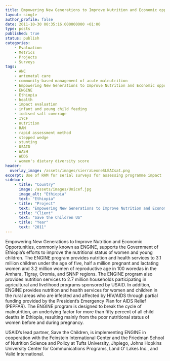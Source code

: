 ```yaml
---
title: Empowering New Generations to Improve Nutrition and Economic opportunities
layout: single
author_profile: false
date: 2011-10-30 00:35:16.000000000 +01:00
type: posts
published: true
status: publish
categories:
    - Evaluation
    - Metrics
    - Projects
    - Surveys
tags:
    - ANC
    - antenatal care
    - community-based management of acute malnutrition
    - Empowering New Generations to Improve Nutrition and Economic opportunities
    - ENGINE
    - Ethiopia
    - health
    - impact evaluation
    - infant and young child feeding
    - iodised salt coverage
    - IYCF
    - nutrition
    - RAM
    - rapid assessment method
    - stepped wedge
    - stunting
    - USAID
    - WASH
    - WDDS
    - women's dietary diversity score
header:
  overlay_image: /assets/images/sierraLeoneSLEACsat.png
excerpt: Use of RAM for serial surveys for assessing programme impact
sidebar:
    - title: "Country"
      image: /assets/images/Unicef.jpg
      image_alt: "Ethiopia"
      text: "Ethiopia"
    - title: "Project"
      text: "Empowering New Generations to Improve Nutrition and Economic Opportunities"
    - title: "Client"
      text: "Save the Children US"
    - title: "Year"
      text: "2011"
---
```


Empowering New Generations to Improve Nutrition and Economic Opportunities, commonly known as ENGINE, supports the Government of Ethiopia’s efforts to improve the nutritional status of women and young children. The ENGINE program provides nutrition and health services to 3.1 million children under the age of five, half a million pregnant and lactating women and 3.2 million women of reproductive age in 100 woredas in the Amhara, Tigray, Oromia, and SNNP regions. The ENGINE program also provides nutrition services to 2.7 million households participating in agricultural and livelihood programs sponsored by USAID. In addition, ENGINE provides nutrition and health services for women and children in the rural areas who are infected and affected by HIV/AIDS through partial funding provided by the President’s Emergency Plan for AIDS Relief (PEPFAR). The ENGINE program is designed to break the cycle of malnutrition, an underlying factor for more than fifty percent of all child deaths in Ethiopia, resulting mainly from the poor nutritional status of women before and during pregnancy.

USAID’s lead partner, Save the Children, is implementing ENGINE in cooperation with the Feinstein International Center and the Friedman School of Nutrition Science and Policy at Tufts University, Jhpiego, Johns Hopkins University Center for Communications Programs, Land O’ Lakes Inc., and Valid International.

<br/>
<br/>